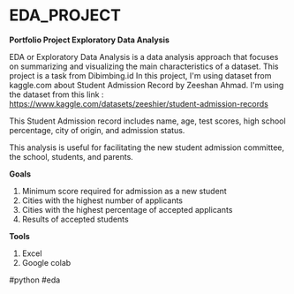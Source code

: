 # EDA_PROJECT
**Portfolio Project Exploratory Data Analysis**

EDA or Exploratory Data Analysis is a data analysis approach that focuses on summarizing and visualizing the main characteristics of a dataset.
This project is a task from Dibimbing.id
In this project, I'm using dataset from kaggle.com about Student Admission Record by Zeeshan Ahmad. 
I'm using the dataset from this link : https://www.kaggle.com/datasets/zeeshier/student-admission-records

This Student Admission record includes name, age, test scores, high school percentage, city of origin, and admission status.

This analysis is useful for facilitating the new student admission committee, the school, students, and parents.

**Goals**
1. Minimum score required for admission as a new student
2. Cities with the highest number of applicants
3. Cities with the highest percentage of accepted applicants
4. Results of accepted students 

**Tools**
1. Excel
2. Google colab

#python #eda
